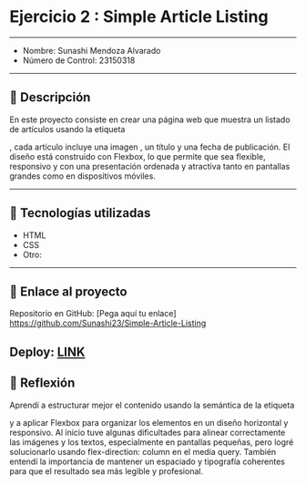 # Ejercicio 2 : Simple Article Listing

---

- Nombre: Sunashi Mendoza Alvarado
- Número de Control: 23150318

---

## 📌 Descripción
En este proyecto consiste en crear una página web que muestra un listado de artículos usando la etiqueta <article>, cada artículo incluye una imagen , un título y una fecha de publicación. El diseño está construido con Flexbox, lo que permite que sea flexible, responsivo y con una presentación ordenada y atractiva tanto en pantallas grandes como en dispositivos móviles.


---

## 🚀 Tecnologías utilizadas
- HTML  
- CSS  
- Otro: 

---

## 🔗 Enlace al proyecto
Repositorio en GitHub: [Pega aquí tu enlace] https://github.com/Sunashi23/Simple-Article-Listing

Deploy: [LINK](http://yomidev.github.io/newsletter/)
---

## 📝 Reflexión
Aprendí a estructurar mejor el contenido usando la semántica de la etiqueta <article> y a aplicar Flexbox para organizar los elementos en un diseño horizontal y responsivo.
Al inicio tuve algunas dificultades para alinear correctamente las imágenes y los textos, especialmente en pantallas pequeñas, pero logré solucionarlo usando flex-direction: column en el media query. También entendí la importancia de mantener un espaciado y tipografía coherentes para que el resultado sea más legible y profesional.
